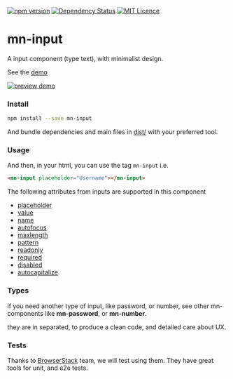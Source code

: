 [![npm version](https://badge.fury.io/js/mn-input.svg)](https://badge.fury.io/js/mn-input)
[![Dependency Status](https://gemnasium.com/badges/github.com/minimalist-components/mn-input.svg)](https://gemnasium.com/github.com/minimalist-components/mn-input)
[![MIT Licence](https://badges.frapsoft.com/os/mit/mit.svg?v=103)](https://opensource.org/licenses/mit-license.php)

# mn-input

A input component (type text), with minimalist design.

See the [demo](https://minimalist-components.github.io/mn-input/)

[![preview demo](https://raw.githubusercontent.com/minimalist-components/mn-input/master/sources/example/mn-input.gif)](https://minimalist-components.github.io/mn-input/)

### Install

```sh
npm install --save mn-input
```

And bundle dependencies and main files in [dist/](https://github.com/minimalist-components/mn-input/tree/master/dist) with your preferred tool.

### Usage

And then, in your html, you can use the tag ```mn-input``` i.e.

```html
<mn-input placeholder="Username"></mn-input>
```

The following attributes from inputs are supported in this component

- [placeholder](http://www.w3schools.com/tags/att_input_placeholder.asp)
- [value](http://www.w3schools.com/tags/att_input_value.asp)
- [name](http://www.w3schools.com/tags/att_input_name.asp)
- [autofocus](http://www.w3schools.com/tags/att_input_autofocus.asp)
- [maxlength](http://www.w3schools.com/tags/att_input_maxlength.asp)
- [pattern](http://www.w3schools.com/tags/att_input_pattern.asp)
- [readonly](http://www.w3schools.com/tags/att_input_readonly.asp)
- [required](http://www.w3schools.com/tags/att_input_required.asp)
- [disabled](http://www.w3schools.com/tags/att_input_disabled.asp)
- [autocapitalize](https://developers.google.com/web/updates/2015/04/autocapitalize)

### Types

if you need another type of input, like password, or number, see other mn-components like <strong class="tag">mn-password</strong>, or <strong class="tag">mn-number</strong>.

they are in separated, to produce a clean code, and detailed care about UX.

### Tests

Thanks to [BrowserStack](https://www.browserstack.com/) team, we will test using them. They have great tools for unit, and e2e tests.
